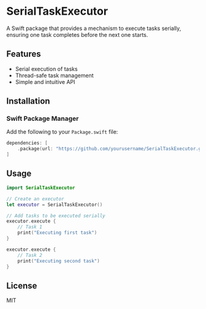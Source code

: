 # SerialTaskExecutor

A Swift package that provides a mechanism to execute tasks serially, ensuring one task completes before the next one starts.

## Features

- Serial execution of tasks
- Thread-safe task management
- Simple and intuitive API

## Installation

### Swift Package Manager

Add the following to your `Package.swift` file:

```swift
dependencies: [
    .package(url: "https://github.com/yourusername/SerialTaskExecutor.git", from: "1.0.0")
]
```

## Usage

```swift
import SerialTaskExecutor

// Create an executor
let executor = SerialTaskExecutor()

// Add tasks to be executed serially
executor.execute {
    // Task 1
    print("Executing first task")
}

executor.execute {
    // Task 2
    print("Executing second task")
}
```

## License

MIT 